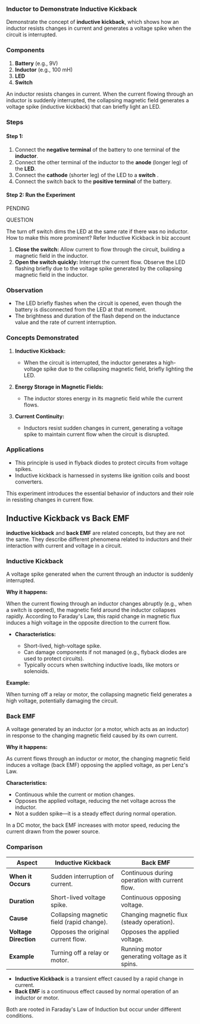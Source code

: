 ### **Inductor to Demonstrate Inductive Kickback**

Demonstrate the concept of **inductive kickback**, which shows how an inductor resists changes in current and generates a voltage spike when the circuit is interrupted.

### **Components**

1. **Battery** (e.g., 9V)
2. **Inductor** (e.g., 100 mH)
3. **LED**
4. **Switch**

An inductor resists changes in current. When the current flowing through an inductor is suddenly interrupted, the collapsing magnetic field generates a voltage spike (inductive kickback) that can briefly light an LED.

### **Steps**

#### Step 1:

1. Connect the **negative terminal** of the battery to one terminal of the **inductor**.
2. Connect the other terminal of the inductor to the **anode** (longer leg) of the **LED**.
3. Connect the **cathode** (shorter leg) of the LED to a **switch** .
4. Connect the switch back to the **positive terminal** of the battery.

#### Step 2: Run the Experiment

PENDING

QUESTION

The turn off switch dims the LED at the same rate if there was no inductor. How to make this more prominent? Refer Inductive Kickback in biz account

1. **Close the switch:** Allow current to flow through the circuit, building a magnetic field in the inductor.
2. **Open the switch quickly:** Interrupt the current flow. Observe the LED flashing briefly due to the voltage spike generated by the collapsing magnetic field in the inductor.

### **Observation**

- The LED briefly flashes when the circuit is opened, even though the battery is disconnected from the LED at that moment.
- The brightness and duration of the flash depend on the inductance value and the rate of current interruption.

### **Concepts Demonstrated**

1. **Inductive Kickback:**
   - When the circuit is interrupted, the inductor generates a high-voltage spike due to the collapsing magnetic field, briefly lighting the LED.

2. **Energy Storage in Magnetic Fields:**
   - The inductor stores energy in its magnetic field while the current flows.

3. **Current Continuity:**
   - Inductors resist sudden changes in current, generating a voltage spike to maintain current flow when the circuit is disrupted.

### **Applications**

- This principle is used in flyback diodes to protect circuits from voltage spikes.
- Inductive kickback is harnessed in systems like ignition coils and boost converters.

This experiment introduces the essential behavior of inductors and their role in resisting changes in current flow.

## Inductive Kickback vs Back EMF

**inductive kickback** and **back EMF** are related concepts, but they are not the same. They describe different phenomena related to inductors and their interaction with current and voltage in a circuit.

### **Inductive Kickback**

A voltage spike generated when the current through an inductor is suddenly interrupted.

**Why it happens:**

When the current flowing through an inductor changes abruptly (e.g., when a switch is opened), the magnetic field around the inductor collapses rapidly. According to Faraday's Law, this rapid change in magnetic flux induces a high voltage in the opposite direction to the current flow.

- **Characteristics:**

  - Short-lived, high-voltage spike.
  - Can damage components if not managed (e.g., flyback diodes are used to protect circuits).
  - Typically occurs when switching inductive loads, like motors or solenoids.

**Example:**

When turning off a relay or motor, the collapsing magnetic field generates a high voltage, potentially damaging the circuit.

### **Back EMF**

A voltage generated by an inductor (or a motor, which acts as an inductor) in response to the changing magnetic field caused by its own current.

**Why it happens:**

As current flows through an inductor or motor, the changing magnetic field induces a voltage (back EMF) opposing the applied voltage, as per Lenz's Law.

**Characteristics:**

  - Continuous while the current or motion changes.
  - Opposes the applied voltage, reducing the net voltage across the inductor.
  - Not a sudden spike—it is a steady effect during normal operation.

In a DC motor, the back EMF increases with motor speed, reducing the current drawn from the power source.

### **Comparison**

| **Aspect**              | **Inductive Kickback**                          | **Back EMF**                                     |
|--------------------------|------------------------------------------------|-------------------------------------------------|
| **When it Occurs**       | Sudden interruption of current.                | Continuous during operation with current flow.  |
| **Duration**             | Short-lived voltage spike.                     | Continuous opposing voltage.                    |
| **Cause**                | Collapsing magnetic field (rapid change).      | Changing magnetic flux (steady operation).      |
| **Voltage Direction**    | Opposes the original current flow.             | Opposes the applied voltage.                    |
| **Example**              | Turning off a relay or motor.                  | Running motor generating voltage as it spins.   |


- **Inductive Kickback** is a transient effect caused by a rapid change in current.
- **Back EMF** is a continuous effect caused by normal operation of an inductor or motor.

Both are rooted in Faraday's Law of Induction but occur under different conditions.
